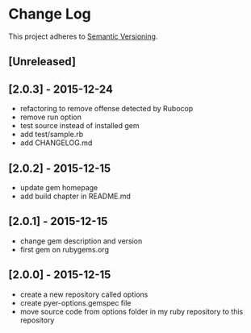 # Change Log
This project adheres to [Semantic Versioning](http://semver.org/).

## [Unreleased]

## [2.0.3] - 2015-12-24
- refactoring to remove offense detected by Rubocop
- remove run option
- test source instead of installed gem
- add test/sample.rb
- add CHANGELOG.md

## [2.0.2] - 2015-12-15
- update gem homepage
- add build chapter in README.md

## [2.0.1] - 2015-12-15
- change gem description and version
- first gem on rubygems.org

## [2.0.0] - 2015-12-15
- create a new repository called options
- create pyer-options.gemspec file
- move source code from options folder in my ruby repository to this repository
